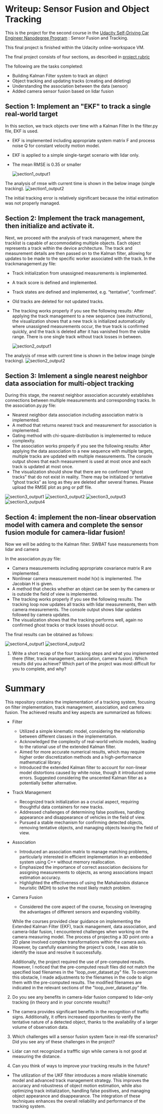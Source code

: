 # Writeup: Sensor Fusion and Object Tracking

This is the project for the second course in the [Udacity Self-Driving Car Engineer Nanodegree Program](https://www.udacity.com/course/c-plus-plus-nanodegree--nd213) : Sensor Fusion and Tracking.

This final project is finished within the Udacity online-workspace VM.

The final project consists of four sections, as described in [project rubric](https://review.udacity.com/#!/rubrics/3006/view)

The following are the tasks completed:

- Building Kalman Filter system to track an object
- Object tracking and updating tracks (creating and deleting)
- Understanding the association between the data (sensor)
- Added camera sensor fusion based on lidar fusion

## Section 1: Implement an "EKF" to track a single real-world target

In this section, we track objects over time with a Kalman Filter
In the filter.py file, EKF is used.

- EKF is implemented including appropriate system matrix F and process noise Q for constant velocity motion model.
- EKF is applied to a simple single-target scenario with lidar only.
- The mean RMSE is 0.35 or smaller

  ![section1_output1](outputs/section1_output1.png)

The analysis of rmse with current time is shown in the below image (single tracking).
![section1_output2](outputs/section1_output2.png)

The initial tracking error is relatively significant because the initial estimation was not properly managed.

## Section 2: Implement the track management, then initialize and activate it.

Next, we proceed with the analysis of track management, where the tracklist is capable of accommodating multiple objects. Each object represents a track within the device architecture. The track and measurement details are then passed on to the Kalman filter, allowing for updates to be made to the specific worker associated with the track.
In the trackmanagement.py file:

- Track initialization from unassigned measurements is implemented.
- A track score is defined and implemented.
- Track states are defined and implemented, e.g. “tentative”, “confirmed”.
- Old tracks are deleted for not updated tracks.
- The tracking works properly if you see the following results: After applying the track management to a new sequence (see instructions), the visualization shows that a new track is initialized automatically where unassigned measurements occur, the true track is confirmed quickly, and the track is deleted after it has vanished from the visible range. There is one single track without track losses in between.

  ![section2_output1](outputs/section2_output1.png)

The analysis of rmse with current time is shown in the below image (single tracking).
![section2_output2](outputs/section2_output2.png)

## Section 3: Imlement a single nearest neighbor data association for multi-object tracking

During this stage, the nearest neighbor association accurately establishes connections between multiple measurements and corresponding tracks.
In the association.py.py file:

- Nearest neighbor data association including association matrix is implemented.
- A method that returns nearest track and measurement for association is implemented.
- Gating method with chi-square-distribution is implemented to reduce complexity.
- The association works properly if you see the following results: After applying the data association to a new sequence with multiple targets, multiple tracks are updated with multiple measurements. The console output shows that each measurement is used at most once and each track is updated at most once.
- The visualization should show that there are no confirmed “ghost tracks” that do not exist in reality. There may be initialized or tentative “ghost tracks” as long as they are deleted after several frames. Please upload the RMSE plot as png or pdf file.

![section3_output1](outputs/section3_output1.png)
![section3_output2](outputs/section3_output2.png)
![section3_output3](outputs/section3_output3.png)
![section3_output4](outputs/section3_output4.png)

## Section 4: implement the non-linear observation model with camera and complete the sensor fusion module for camera-lidar fusion!

Now we will be adding to the Kalman filter. SWBAT fuse measurements from lidar and camera

In the association.py.py file:

- Camera measurements including appropriate covariance matrix R are implemented.
- Nonlinear camera measurement model h(x) is implemented. The Jacobian H is given.
- A method that checks whether an object can be seen by the camera or is outside the field of view is implemented.
- The tracking works properly if you see the following results: The tracking loop now updates all tracks with lidar measurements, then with camera measurements. The console output shows lidar updates followed by camera updates.
- The visualization shows that the tracking performs well, again no confirmed ghost tracks or track losses should occur.

The final results can be obtained as follows:

![section4_output1](outputs/section4_output1.png)
![section4_output2](outputs/section4_output2.png)

1. Write a short recap of the four tracking steps and what you implemented there (filter, track management, association, camera fusion). Which results did you achieve? Which part of the project was most difficult for you to complete, and why?

# Summary

This repository contains the implementation of a tracking system, focusing on filter implementation, track management, association, and camera fusion. The achieved results and key aspects are summarized as follows:

- Filter

  - Utilized a simple kinematic model, considering the relationship between different classes in the implementation.
  - Acknowledged the complexity of real-world vehicle models, leading to the rational use of the extended Kalman filter.
  - Aimed for more accurate numerical results, which may require higher order discretization methods and a high-performance mathematical library.
  - Introduced the extended Kalman filter to account for non-linear model distortions caused by white noise, though it introduced some errors. Suggested considering the unscented Kalman filter as a potentially better alternative.

- Track Management

  - Recognized track initialization as a crucial aspect, requiring thoughtful data containers for new tracks.
  - Addressed challenges of determining false positives, handling appearance and disappearance of vehicles in the field of view.
  - Pursued a stable mechanism for confirming detected objects, removing tentative objects, and managing objects leaving the field of view.

- Association

  - Introduced an association matrix to manage matching problems, particularly interested in efficient implementation in an embedded system using C++ without memory reallocation.
  - Emphasized the importance of correct association decisions for assigning measurements to objects, as wrong associations impact estimation accuracy.
  - Highlighted the effectiveness of using the Mahalanobis distance heuristic (MDH) to solve the most likely match problem.

- Camera Fusion

  - Considered the core aspect of the course, focusing on leveraging the advantages of different sensors and expanding visibility.

  While the courses provided clear guidance on implementing the Extended Kalman Filter (EKF), track management, data association, and camera-lidar fusion, I encountered challenges when working on the camera measuring model. The process of projecting a 3D point onto a 2D plane involved complex transformations within the camera axis. However, by carefully examining the project's code, I was able to identify the issue and resolve it successfully.

  Additionally, the project required the use of pre-computed results. However, I noticed that the pre-computed result files did not match the specified load filenames in the "loop_over_dataset.py" file. To overcome this obstacle, I made adjustments to the filenames in the code to align them with the pre-computed results. The modified filenames are indicated in the relevant sections of the "loop_over_dataset.py" file.

2. Do you see any benefits in camera-lidar fusion compared to lidar-only tracking (in theory and in your concrete results)?

- The camera provides significant benefits in the recognition of traffic signs. Additionally, it offers increased opportunities to verify the tentative nature of a detected object, thanks to the availability of a larger volume of observation data.

3. Which challenges will a sensor fusion system face in real-life scenarios? Did you see any of these challenges in the project?

- Lidar can not recognized a trafffic sign while camera is not good at measuring the distance.

4. Can you think of ways to improve your tracking results in the future?

- The utilization of the UKF filter introduces a more reliable kinematic model and advanced track management strategy. This improves the accuracy and robustness of object motion estimation, while also optimizing track initialization, handling false positives, and managing object appearance and disappearance. The integration of these techniques enhances the overall reliability and performance of the tracking system.
